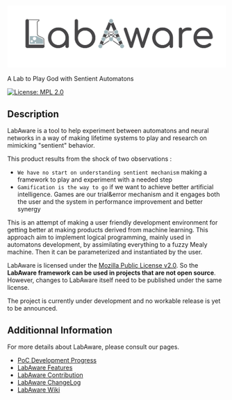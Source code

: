 ![LabAware](https://raw.githubusercontent.com/BrainFarmers/LabAware/master/res/img/LabAware-logo.png)


A Lab to Play God with Sentient Automatons

[![License: MPL 2.0](https://img.shields.io/badge/License-MPL%202.0-brightgreen.svg)](LICENSE)

## Description
LabAware is a tool to help experiment between automatons and neural networks in a way of making lifetime systems to play and research on mimicking "sentient" behavior.

This product results from the shock of two observations :
- `We have no start on understanding sentient mechanism` making a framework to play and experiment with a needed step
- `Gamification is the way to go` if we want to achieve better artificial intelligence. Games are our trial&error mechanism and it engages both the user and the system in performance improvement and better synergy

This is an attempt of making a user friendly development environment for getting better at making products derived from machine learning. This approach aim to implement logical programming, mainly used in automatons development, by assimilating everything to a fuzzy Mealy machine.
Then it can be parameterized and instantiated by the user. 

LabAware is licensed under the [Mozilla Public License v2.0](LICENSE). So the **LabAware framework can be used in projects that are not open source**.
However, changes to LabAware itself need to be published under the same license.

The project is currently under development and no workable release is yet to be announced.

## Additionnal Information
For more details about LabAware, please consult our pages.
- [PoC Development Progress](https://github.com/BrainFarmers/LabAware/projects/1)
- [LabAware Features](FEATURES.md)
- [LabAware Contribution](CONTRIBUTING.md) 
- [LabAware ChangeLog](CHANGELOG.md)
- [LabAware Wiki](https://github.com/BrainFarmers/LabAware/wiki)